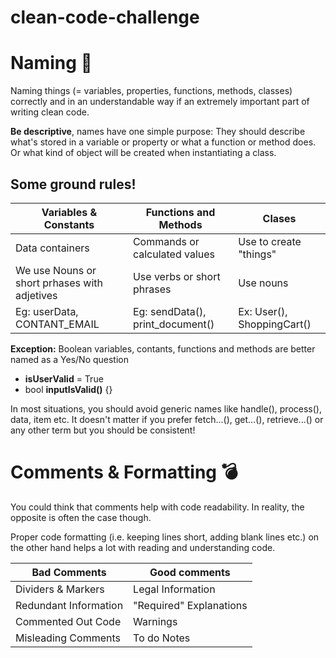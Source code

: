 # clean-code-challenge


# Naming :notebook:

Naming things (= variables, properties, functions, methods, classes) correctly and in an understandable way if an extremely important part of writing clean code.

**Be descriptive**, names have one simple purpose: They should describe what's stored in a variable or property or what a function or method does. Or what kind of object will be created when instantiating a class.

## Some ground rules!
| Variables & Constants  | Functions and Methods | Clases |
| ------------- | ------------- | ------------- |
| Data containers  | Commands or calculated values | Use to create "things"  |
| We use Nouns or short prhases with adjetives  | Use verbs or short phrases | Use nouns |
| Eg: userData, CONTANT_EMAIL | Eg: sendData(), print_document() | Ex: User(), ShoppingCart() |

**Exception:** Boolean variables, contants, functions and methods are better named as a Yes/No question
- **isUserValid** = True
- bool **inputIsValid()** {}

In most situations, you should avoid generic names like handle(), process(), data, item etc.
It doesn't matter if you prefer fetch...(), get...(), retrieve...() or any other term but you should be consistent!


# Comments & Formatting :bomb:

You could think that comments help with code readability. In reality, the opposite is often the case though.

Proper code formatting (i.e. keeping lines short, adding blank lines etc.) on the other hand helps a lot with reading and understanding code.

| Bad Comments  | Good comments |
| ------------- | ------------- |
| Dividers & Markers  | Legal Information |
| Redundant Information | "Required" Explanations |
| Commented Out Code | Warnings |
| Misleading Comments | To do Notes |




